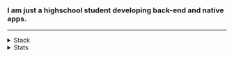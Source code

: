 ### I am just a highschool student developing back-end and native apps.
---
  
  
  
<details>
<summary>Stack</summary>

#### Web
+ HTML, CSS, JS
+ Node.js, Express
+ MongoDB, MySQL

#### App
+ Kotlin
+ Android Studio

#### Etc
+ C
+ Python
+ Linux(Ubuntu, CentOS)

</details>
  
  
  
<details>
  <summary>Stats</summary>
  [![양현주's github stats](https://github-readme-stats.vercel.app/api?username=2tle)](https://github.com/anuraghazra/github-readme-stats)
  [![양현주's most used languages](https://github-readme-stats.vercel.app/api/top-langs/?username=2tle)](https://github.com/anuraghazra/github-readme-stats)
</details>

